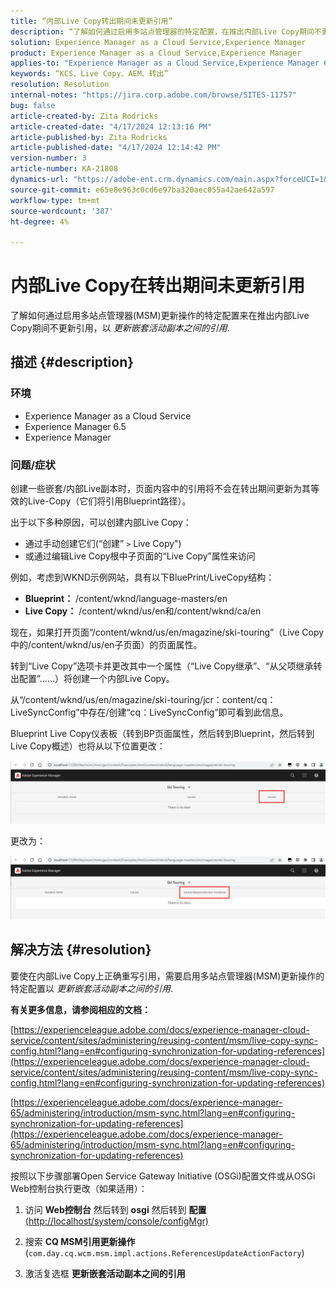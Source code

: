 ```yaml
---
title: “内部Live Copy转出期间未更新引用”
description: “了解如何通过启用多站点管理器的特定配置，在推出内部Live Copy期间不更新引用”
solution: Experience Manager as a Cloud Service,Experience Manager
product: Experience Manager as a Cloud Service,Experience Manager
applies-to: "Experience Manager as a Cloud Service,Experience Manager 6.5,Experience Manager"
keywords: “KCS、Live Copy、AEM、转出”
resolution: Resolution
internal-notes: "https://jira.corp.adobe.com/browse/SITES-11757"
bug: false
article-created-by: Zita Rodricks
article-created-date: "4/17/2024 12:13:16 PM"
article-published-by: Zita Rodricks
article-published-date: "4/17/2024 12:14:42 PM"
version-number: 3
article-number: KA-21808
dynamics-url: "https://adobe-ent.crm.dynamics.com/main.aspx?forceUCI=1&pagetype=entityrecord&etn=knowledgearticle&id=a8dee5dc-b3fc-ee11-a1ff-6045bd0065b6"
source-git-commit: e65e8e963c0cd6e97ba320aec055a42ae642a597
workflow-type: tm+mt
source-wordcount: '387'
ht-degree: 4%

---
```


# 内部Live Copy在转出期间未更新引用


了解如何通过启用多站点管理器(MSM)更新操作的特定配置来在推出内部Live Copy期间不更新引用，以 *更新嵌套活动副本之间的引用*.

## 描述 {#description}


### <b>环境</b>

- Experience Manager as a Cloud Service
- Experience Manager 6.5
- Experience Manager


### <b>问题/症状</b>

创建一些嵌套/内部Live副本时，页面内容中的引用将不会在转出期间更新为其等效的Live-Copy（它们将引用Blueprint路径）。

出于以下多种原因，可以创建内部Live Copy：

- 通过手动创建它们(“创建” `>`  Live Copy&quot;)
- 或通过编辑Live Copy根中子页面的“Live Copy”属性来访问




例如，考虑到WKND示例网站，具有以下BluePrint/LiveCopy结构：

- <b>Blueprint：</b> /content/wknd/language-masters/en
- <b>Live Copy：</b> /content/wknd/us/en和/content/wknd/ca/en


现在，如果打开页面“/content/wknd/us/en/magazine/ski-touring”（Live Copy中的/content/wknd/us/en子页面）的页面属性。

转到“Live Copy”选项卡并更改其中一个属性（“Live Copy继承”、“从父项继承转出配置”……）将创建一个内部Live Copy。

从“/content/wknd/us/en/magazine/ski-touring/jcr：content/cq：LiveSyncConfig”中存在/创建“cq：LiveSyncConfig”即可看到此信息。

Blueprint Live Copy仪表板（转到BP页面属性，然后转到Blueprint，然后转到Live Copy概述）也将从以下位置更改：

![](assets/___afdee5dc-b3fc-ee11-a1ff-6045bd0065b6___.png)

更改为：

![](assets/___b1dee5dc-b3fc-ee11-a1ff-6045bd0065b6___.png)




## 解决方法 {#resolution}


要使在内部Live Copy上正确重写引用，需要启用多站点管理器(MSM)更新操作的特定配置以 *更新嵌套活动副本之间的引用*.

<b>有关更多信息，请参阅相应的文档：</b>

[https://experienceleague.adobe.com/docs/experience-manager-cloud-service/content/sites/administering/reusing-content/msm/live-copy-sync-config.html?lang=en#configuring-synchronization-for-updating-references](https://experienceleague.adobe.com/docs/experience-manager-cloud-service/content/sites/administering/reusing-content/msm/live-copy-sync-config.html?lang=en#configuring-synchronization-for-updating-references)

[https://experienceleague.adobe.com/docs/experience-manager-65/administering/introduction/msm-sync.html?lang=en#configuring-synchronization-for-updating-references](https://experienceleague.adobe.com/docs/experience-manager-65/administering/introduction/msm-sync.html?lang=en#configuring-synchronization-for-updating-references)



按照以下步骤部署Open Service Gateway Initiative (OSGi)配置文件或从OSGi Web控制台执行更改（如果适用）：

1. 访问 <b>Web控制台</b> 然后转到 <b>osgi</b> 然后转到 <b>配置</b> [(http://localhost/system/console/configMgr)](http://localhost/system/console/configMgr)


2. 搜索 <b>CQ MSM引用更新操作</b> (`com.day.cq.wcm.msm.impl.actions.ReferencesUpdateActionFactory`)


3. 激活复选框 <b>更新嵌套活动副本之间的引用</b>

